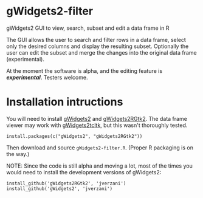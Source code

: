 gWidgets2-filter
================

gWidgets2 GUI to view, search, subset and edit a data frame in R

The GUI allows the user to search and filter rows in a data frame, select only the desired columns and display the resulting subset. Optionally the user can edit the subset and merge the changes into the original data frame (experimental). 

At the moment the software is alpha, and the editing feature is ***experimental***. Testers welcome. 

Installation intructions
================

You will need to install [gWidgets2](http://cran.r-project.org/web/packages/gWidgets2) and [gWidgets2RGtk2](http://cran.r-project.org/web/packages/gWidgets2RGtk2). The data frame viewer may work with [gWidgets2tcltk](http://cran.r-project.org/web/packages/gWidgets2tcltk), but this wasn't thoroughly tested.

    install.packages(c("gWidgets2", "gWidgets2RGtk2"))

Then download and source `gWidgets2-filter.R`. (Proper R packaging is on the way.)

NOTE: Since the code is still alpha and moving a lot, most of the times you would need to install the development versions of gWidgets2:

    install_github('gWidgets2RGtk2', 'jverzani')
    install_github('gWidgets2', 'jverzani')

